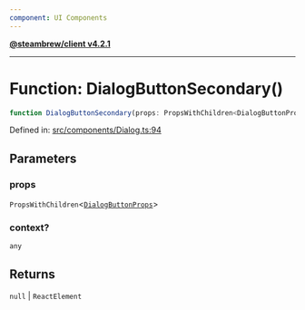 ```yaml
---
component: UI Components
---
```


[**@steambrew/client v4.2.1**](../README.md)

***

# Function: DialogButtonSecondary()

```ts
function DialogButtonSecondary(props: PropsWithChildren<DialogButtonProps>, context?: any): null | ReactElement
```

Defined in: [src/components/Dialog.ts:94](https://github.com/shdwmtr/plugutil/blob/b52230e3bd417b9353d983856323dee8a90c4f70/client/src/components/Dialog.ts#L94)

## Parameters

### props

`PropsWithChildren`\<[`DialogButtonProps`](../interfaces/DialogButtonProps.md)\>

### context?

`any`

## Returns

`null` \| `ReactElement`
